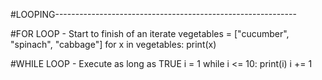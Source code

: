 #LOOPING------------------------------------------------------------

#FOR LOOP - Start to finish of an iterate
vegetables = ["cucumber", "spinach", "cabbage"]
for x in vegetables:
    print(x)

#WHILE LOOP - Execute as long as TRUE
i = 1
while i <= 10:
    print(i)
    i += 1